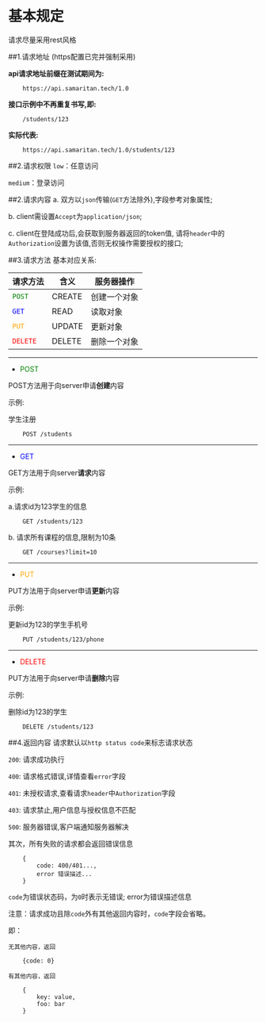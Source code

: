 # 基本规定

请求尽量采用rest风格

##1.请求地址
(https配置已完并强制采用)

**api请求地址前缀在测试期间为:**

        https://api.samaritan.tech/1.0
**接口示例中不再重复书写,即:**

        /students/123
**实际代表:**

        https://api.samaritan.tech/1.0/students/123

##2.请求权限
`low`：任意访问

`medium`：登录访问


##2.请求内容
a. 双方以`json`传输(`GET`方法除外),字段参考对象属性;

b. client需设置`Accept`为`application/json`;

c. client在登陆成功后,会获取到服务器返回的token值,
请将`header`中的`Authorization`设置为该值,否则无权操作需要授权的接口;

##3.请求方法
基本对应关系:


**请求方法** | **含义** | **服务器操作** 
---------|----------|--------------
<font color=green>`POST`</font>|CREATE|创建一个对象
<font color=blue>`GET`</font>|READ|读取对象
<font color=orange>`PUT`</font>|UPDATE|更新对象
<font color=red>`DELETE`</font>|DELETE|删除一个对象
---

* <font color=green>POST</font>

POST方法用于向server申请**创建**内容

示例: 

学生注册

        POST /students

---
* <font color=blue>GET</font>

GET方法用于向server**请求**内容

示例:

a.请求id为123学生的信息

        GET /students/123
b. 请求所有课程的信息,限制为10条

        GET /courses?limit=10

---
* <font color=orange>PUT</font>

PUT方法用于向server申请**更新**内容

示例: 

更新id为123的学生手机号

        PUT /students/123/phone

---

* <font color=red>DELETE</font>

PUT方法用于向server申请**删除**内容

示例: 

删除id为123的学生

        DELETE /students/123


##4.返回内容
请求默认以`http status code`来标志请求状态

`200`: 请求成功执行

`400`: 请求格式错误,详情查看`error`字段

`401`: 未授权请求,查看请求`header`中`Authorization`字段

`403`: 请求禁止,用户信息与授权信息不匹配

`500`: 服务器错误,客户端通知服务器解决

其次，所有失败的请求都会返回错误信息

        {
            code: 400/401...,
            error 错误描述...
        }

`code`为错误状态码，为`0`时表示无错误; error为错误描述信息

注意：请求成功且除`code`外有其他返回内容时，`code`字段会省略。

即：

    无其他内容，返回
    
        {code: 0}
        
    有其他内容，返回
    
        {
            key: value,
            foo: bar
        }